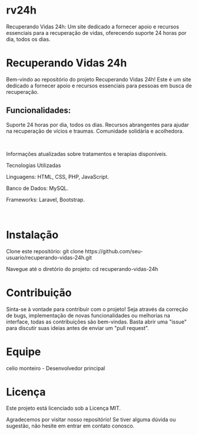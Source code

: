 # rv24h
Recuperando Vidas 24h: Um site dedicado a fornecer apoio e recursos essenciais para a recuperação de vidas, oferecendo suporte 24 horas por dia, todos os dias.


<h1>Recuperando Vidas 24h</h1>
Bem-vindo ao repositório do projeto Recuperando Vidas 24h! Este é um site dedicado a fornecer apoio e recursos essenciais para pessoas em busca de recuperação.

<h2>Funcionalidades:</h2>
<p>Suporte 24 horas por dia, todos os dias.
Recursos abrangentes para ajudar na recuperação de vícios e traumas.
Comunidade solidária e acolhedora.</p>
<br>
<p>Informações atualizadas sobre tratamentos e terapias disponíveis.</p>
<p>Tecnologias Utilizadas</p>
<p>Linguagens: HTML, CSS, PHP, JavaScript.</p>
<p>Banco de Dados: MySQL.</p>
<p>Frameworks: Laravel, Bootstrap.</p>
<br>
<h1>Instalação</h1>
<p>Clone este repositório: git clone https://github.com/seu-usuario/recuperando-vidas-24h.git</p>
<p>Navegue até o diretório do projeto: cd recuperando-vidas-24h</p>

<h1>Contribuição</h1>
<p>Sinta-se à vontade para contribuir com o projeto! Seja através da correção de bugs, implementação de novas funcionalidades ou melhorias na interface, todas as contribuições são bem-vindas. Basta abrir uma "issue" para discutir suas ideias antes de enviar um "pull request".</p>

<h1>Equipe</h1>
celio monteiro - Desenvolvedor principal

<h1>Licença</h1>
Este projeto está licenciado sob a Licença MIT.

Agradecemos por visitar nosso repositório! Se tiver alguma dúvida ou sugestão, não hesite em entrar em contato conosco.
